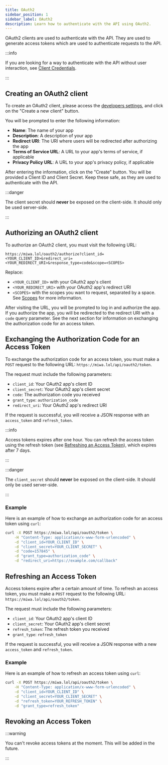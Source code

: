 ```yaml
---
title: OAuth2
sidebar_position: 1
sidebar_label: OAuth2
description: Learn how to authenticate with the API using OAuth2.
---
```


OAuth2 clients are used to authenticate with the API. They are used to generate access tokens which are used to authenticate requests to the API.

:::info

If you are looking for a way to authenticate with the API without user interaction, see [Client Credentials](/auth/client-credentials).

:::

## Creating an OAuth2 client

To create an OAuth2 client, please access the [developers settings](https://miwa.lol/dashboard/settings/developers), and click on the "Create a new client" button.

You will be prompted to enter the following information:
- **Name**: The name of your app
- **Description**: A description of your app
- **Redirect URI**: The URI where users will be redirected after authorizing the app
- **Terms of Service URL**: A URL to your app's terms of service, if applicable
- **Privacy Policy URL**: A URL to your app's privacy policy, if applicable

After entering the information, click on the "Create" button. You will be provided a Client ID and Client Secret. Keep these safe, as they are used to authenticate with the API.

:::danger

The client secret should **never** be exposed on the client-side. It should only be used server-side.

:::

## Authorizing an OAuth2 client

To authorize an OAuth2 client, you must visit the following URL:

```
https://miwa.lol/oauth2/authorize?client_id=<YOUR_CLIENT_ID>&redirect_uri=<YOUR_REDIRECT_URI>&response_type=code&scope=<SCOPES>
```

Replace:
- `<YOUR_CLIENT_ID>` with your OAuth2 app's client
- `<YOUR_REDIRECT_URI>` with your OAuth2 app's redirect URI
- `<SCOPES>` with the scopes you want to request, separated by a space. See [Scopes](/auth/scopes.md) for more information.

After visiting the URL, you will be prompted to log in and authorize the app. If you authorize the app, you will be redirected to the redirect URI with a `code` query parameter.
See the next section for information on exchanging the authorization code for an access token.

## Exchanging the Authorization Code for an Access Token

To exchange the authorization code for an access token, you must make a `POST` request to the following URL: `https://miwa.lol/api/oauth2/token`.

The request must include the following parameters:

- `client_id`: Your OAuth2 app's client ID
- `client_secret`: Your OAuth2 app's client secret
- `code`: The authorization code you received
- `grant_type`: `authorization_code`
- `redirect_uri`: Your OAuth2 app's redirect URI

If the request is successful, you will receive a JSON response with an `access_token` and `refresh_token`.

:::info

Access tokens expires after one hour. You can refresh the access token using the refresh token (see [Refreshing an Access Token](#refreshing-an-access-token)), which expires after 7 days.

:::

:::danger

The `client_secret` should **never** be exposed on the client-side. It should only be used server-side.

:::

### Example

Here is an example of how to exchange an authorization code for an access token using `curl`:

```bash
curl -X POST https://miwa.lol/api/oauth2/token \
    -H "Content-Type: application/x-www-form-urlencoded" \
    -d "client_id=YOUR_CLIENT_ID" \
    -d "client_secret=YOUR_CLIENT_SECRET" \
    -d "code=157845" \
    -d "grant_type=authorization_code" \
    -d "redirect_uri=https://example.com/callback"
```

## Refreshing an Access Token

Access tokens expire after a certain amount of time. To refresh an access token, you must make a `POST` request to the following URL: `https://miwa.lol/api/oauth2/token`.

The request must include the following parameters:
- `client_id`: Your OAuth2 app's client ID
- `client_secret`: Your OAuth2 app's client secret
- `refresh_token`: The refresh token you received
- `grant_type`: `refresh_token`

If the request is successful, you will receive a JSON response with a new `access_token` and `refresh_token`.

### Example

Here is an example of how to refresh an access token using `curl`:

```bash
curl -X POST https://miwa.lol/api/oauth2/token \
    -H "Content-Type: application/x-www-form-urlencoded" \
    -d "client_id=YOUR_CLIENT_ID" \
    -d "client_secret=YOUR_CLIENT_SECRET" \
    -d "refresh_token=YOUR_REFRESH_TOKEN" \
    -d "grant_type=refresh_token"
```

## Revoking an Access Token

:::warning

You can't revoke access tokens at the moment. This will be added in the future.

:::